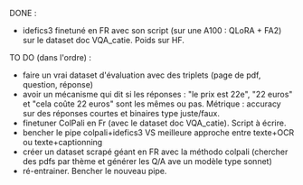 DONE :
- idefics3 finetuné en FR avec son script (sur une A100 : QLoRA + FA2) sur le dataset doc VQA_catie. Poids sur HF.

TO DO (dans l'ordre) :
- faire un vrai dataset d'évaluation avec des triplets (page de pdf, question, réponse)
- avoir un mécanisme qui dit si les réponses : "le prix est 22e", "22 euros" et "cela coûte 22 euros" sont les mêmes ou pas. Métrique : accuracy sur des réponses courtes et binaires type juste/faux.
- finetuner ColPali en Fr (avec le dataset doc VQA_catie). Script à écrire.
- bencher le pipe colpali+idefics3 VS meilleure approche entre texte+OCR ou texte+captionning
- créer un dataset scrapé géant en FR avec la méthodo colpali (chercher des pdfs par thème et générer les Q/A ave un modèle type sonnet)
- ré-entrainer. Bencher le nouveau pipe.
